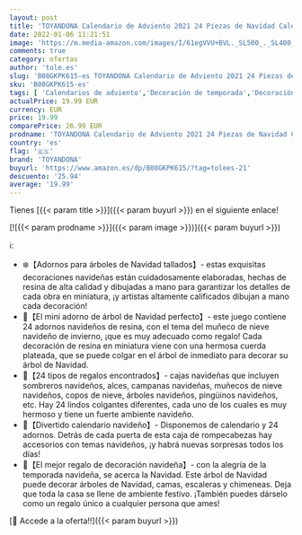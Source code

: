 ```yaml
---
layout: post
title: 'TOYANDONA Calendario de Adviento 2021 24 Piezas de Navidad Calendario de Cuenta Regresiva Decoración Caja de Regalo para Árbol de Navidad Mini Adornos de Navidad de Resina'
date: 2022-01-06 11:21:51
image: 'https://m.media-amazon.com/images/I/61egVVU+BVL._SL500_._SL400_.jpg'
comments: true
category: ofertas
author: 'tole.es'
slug: 'B08GKPK615-es TOYANDONA Calendario de Adviento 2021 24 Piezas de Navidad...'
sku: 'B08GKPK615-es'
tags: [ 'Calendarios de adviento','Decoración de temporada','Decoración del hogar','Hogar y cocina','adviento','navidad','toyandona', ]
actualPrice: 19.99 EUR
currency: EUR
price: 19.99
comparePrice: 26.99 EUR
prodname: 'TOYANDONA Calendario de Adviento 2021 24 Piezas de Navidad Calendario de Cuenta Regresiva Decoración Caja de Regalo para Árbol de Navidad Mini Adornos de Navidad de Resina'
country: 'es'
flag: '🇪🇸'
brand: 'TOYANDONA'
buyurl: 'https://www.amazon.es/dp/B08GKPK615/?tag=tolees-21'
descuento: '25.94'
average: '19.99'
---
```


Tienes [{{< param title >}}]({{< param buyurl >}}) en el siguiente enlace!

[![{{< param prodname >}}]({{< param image >}})]({{< param buyurl >}})

ℹ️:

- ❄️【Adornos para árboles de Navidad tallados】- estas exquisitas decoraciones navideñas están cuidadosamente elaboradas, hechas de resina de alta calidad y dibujadas a mano para garantizar los detalles de cada obra en miniatura, ¡y artistas altamente calificados dibujan a mano cada decoración!
- 🎄【El mini adorno de árbol de Navidad perfecto】- este juego contiene 24 adornos navideños de resina, con el tema del muñeco de nieve navideño de invierno, ¡que es muy adecuado como regalo! Cada decoración de resina en miniatura viene con una hermosa cuerda plateada, que se puede colgar en el árbol de inmediato para decorar su árbol de Navidad.
- 🎁【24 tipos de regalos encontrados】- cajas navideñas que incluyen sombreros navideños, alces, campanas navideñas, muñecos de nieve navideños, copos de nieve, árboles navideños, pingüinos navideños, etc. Hay 24 lindos colgantes diferentes, cada uno de los cuales es muy hermoso y tiene un fuerte ambiente navideño.
- 🎅【Divertido calendario navideño】- Disponemos de calendario y 24 adornos. Detrás de cada puerta de esta caja de rompecabezas hay accesorios con temas navideños, ¡y habrá nuevas sorpresas todos los días!
- 💝【El mejor regalo de decoración navideña】- con la alegría de la temporada navideña, se acerca la Navidad. Este árbol de Navidad puede decorar árboles de Navidad, camas, escaleras y chimeneas. Deja que toda la casa se llene de ambiente festivo. ¡También puedes dárselo como un regalo único a cualquier persona que ames!

[🛒 Accede a la oferta!!]({{< param buyurl >}})
